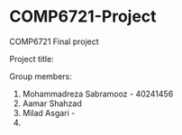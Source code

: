 # COMP6721-Project
COMP6721 Final project

Project title:

Group members:
1. Mohammadreza Sabramooz - 40241456
2. Aamar Shahzad
3. Milad Asgari - 
4.
